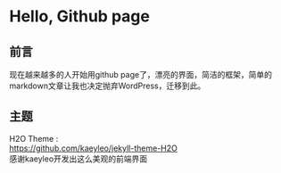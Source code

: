 Hello, Github page
==================
前言
----
现在越来越多的人开始用github page了，漂亮的界面，简洁的框架，简单的markdown文章让我也决定抛弃WordPress，迁移到此。

主题
----
H2O Theme :  
https://github.com/kaeyleo/jekyll-theme-H2O  
感谢kaeyleo开发出这么美观的前端界面  

